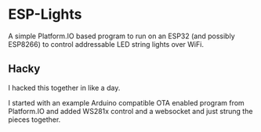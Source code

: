 # ESP-Lights

A simple Platform.IO based program to run on an ESP32 (and possibly ESP8266) to control addressable LED string lights over WiFi.

## Hacky

I hacked this together in like a day.

I started with an example Arduino compatible OTA enabled program from Platform.IO and added WS281x control and a websocket and just strung the pieces together.
